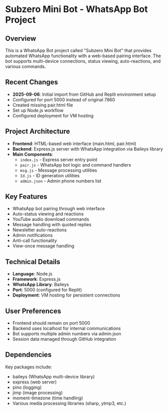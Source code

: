# Subzero Mini Bot - WhatsApp Bot Project

## Overview
This is a WhatsApp Bot project called "Subzero Mini Bot" that provides automated WhatsApp functionality with a web-based pairing interface. The bot supports multi-device connections, status viewing, auto-reactions, and various commands.

## Recent Changes
- **2025-09-06**: Initial import from GitHub and Replit environment setup
- Configured for port 5000 instead of original 7860
- Created missing pair.html file
- Set up Node.js workflow
- Configured deployment for VM hosting

## Project Architecture
- **Frontend**: HTML-based web interface (main.html, pair.html)
- **Backend**: Express.js server with WhatsApp integration via Baileys library
- **Main Components**:
  - `index.js` - Express server entry point
  - `pair.js` - WhatsApp bot logic and command handlers
  - `msg.js` - Message processing utilities
  - `Id.js` - ID generation utilities
  - `admin.json` - Admin phone numbers list

## Key Features
- WhatsApp bot pairing through web interface
- Auto-status viewing and reactions
- YouTube audio download commands
- Message handling with quoted replies
- Newsletter auto-reactions
- Admin notifications
- Anti-call functionality
- View-once message handling

## Technical Details
- **Language**: Node.js
- **Framework**: Express.js
- **WhatsApp Library**: Baileys
- **Port**: 5000 (configured for Replit)
- **Deployment**: VM hosting for persistent connections

## User Preferences
- Frontend should remain on port 5000
- Backend uses localhost for internal communications
- Bot supports multiple admin numbers via admin.json
- Session data managed through GitHub integration

## Dependencies
Key packages include:
- baileys (WhatsApp multi-device library)
- express (web server)
- pino (logging)
- jimp (image processing)
- moment-timezone (time handling)
- Various media processing libraries (sharp, ytmp3, etc.)